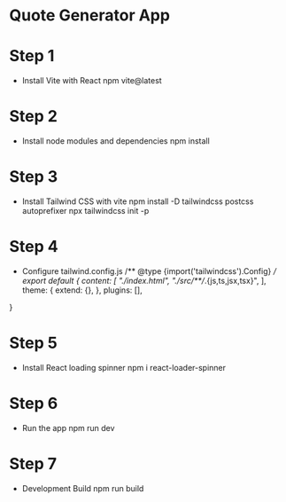 # Quote Generator App

# Step 1

- Install Vite with React
  npm vite@latest

# Step 2

- Install node modules and dependencies
  npm install

# Step 3

- Install Tailwind CSS with vite
  npm install -D tailwindcss postcss autoprefixer
  npx tailwindcss init -p
  
# Step 4

- Configure tailwind.config.js
  /** @type {import('tailwindcss').Config} */
export default {
  content: [
    "./index.html",
    "./src/**/*.{js,ts,jsx,tsx}",
  ],
  theme: {
    extend: {},
  },
  plugins: [],

}

# Step 5

- Install React loading spinner
  npm i react-loader-spinner

# Step 6

- Run the app
  npm run dev

# Step 7

- Development Build
  npm run build
